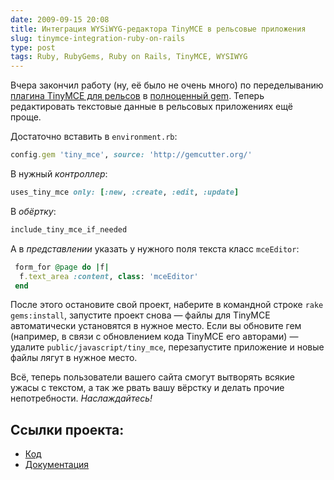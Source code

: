 ```yaml
---
date: 2009-09-15 20:08
title: Интеграция WYSiWYG-редактора TinyMCE в рельсовые приложения
slug: tinymce-integration-ruby-on-rails
type: post
tags: Ruby, RubyGems, Ruby on Rails, TinyMCE, WYSIWYG
---
```


Вчера закончил работу (ну, её было не очень много) по переделыванию [плагина TinyMCE для рельсов](http://github.com/kete/tiny_mce "Плагин TinyMCE для Ruby on Rails") в [полноценный gem](http://gemcutter.org/gems/tiny_mce "гем tiny_mce на GemCutter"). <span style="background-color: #ffffff;">Теперь редактировать текстовые данные в рельсовых приложениях ещё проще.</span>

Достаточно вставить в `environment.rb`:

``` ruby
config.gem 'tiny_mce', source: 'http://gemcutter.org/'
```

В нужный *контроллер*:

``` ruby
uses_tiny_mce only: [:new, :create, :edit, :update]
```

В *обёртку*:
``` ruby
include_tiny_mce_if_needed
```

А в *представлении* указать у нужного поля текста класс `mceEditor`:

``` ruby
 form_for @page do |f|
  f.text_area :content, class: 'mceEditor'
 end
```

После этого остановите свой проект, наберите в командной строке `rake gems:install`, запустите проект снова — файлы для TinyMCE автоматически установятся в нужное место. Если вы обновите гем (например, в связи с обновлением кода TinyMCE его авторами) — удалите `public/javascript/tiny_mce`, перезапустите приложение и новые файлы лягут в нужное место.

Всё, теперь пользователи вашего сайта смогут вытворять всякие ужасы с текстом, а так же рвать вашу вёрстку и делать прочие непотребности. *Наслаждайтесь!*

## Ссылки проекта:

* [Код](http://github.com/krasivotokak/tiny_mce "tiny_mce на ГитХабе")
* [Документация](http://rdoc.info/projects/krasivotokak/tiny_mce/ "tiny_mce на RDoc")

